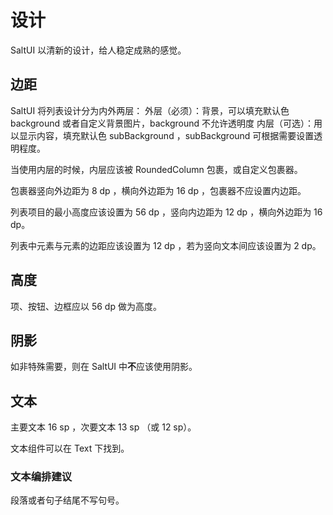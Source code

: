 # 设计

SaltUI 以清新的设计，给人稳定成熟的感觉。

## 边距

SaltUI 将列表设计分为内外两层： 外层（必须）：背景，可以填充默认色 background 或者自定义背景图片，background 不允许透明度 内层（可选）：用以显示内容，填充默认色 subBackground ，subBackground 可根据需要设置透明程度。

当使用内层的时候，内层应该被 RoundedColumn 包裹，或自定义包裹器。

包裹器竖向外边距为 8 dp ，横向外边距为 16 dp ，包裹器不应设置内边距。

列表项目的最小高度应该设置为 56 dp ，竖向内边距为 12 dp ，横向外边距为 16 dp。

列表中元素与元素的边距应该设置为 12 dp ，若为竖向文本间应该设置为 2 dp。

## 高度

项、按钮、边框应以 56 dp 做为高度。

## 阴影

如非特殊需要，则在 SaltUI 中**不**应该使用阴影。

## 文本

主要文本 16 sp ，次要文本 13 sp （或 12 sp）。

文本组件可以在 Text 下找到。

### 文本编排建议

段落或者句子结尾不写句号。